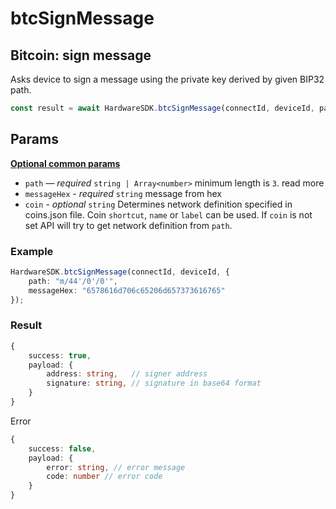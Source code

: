 # btcSignMessage

## Bitcoin: sign message

Asks device to sign a message using the private key derived by given BIP32 path.

```typescript
const result = await HardwareSDK.btcSignMessage(connectId, deviceId, params);
```

## Params

[**Optional common params**](../common-params.md)

* `path` — _required_ `string | Array<number>` minimum length is `3`. read more
* `messageHex` - _required_ `string` message from hex
* `coin` - _optional_ `string` Determines network definition specified in coins.json file. Coin `shortcut`, `name` or `label` can be used. If `coin` is not set API will try to get network definition from `path`.

### Example

```typescript
HardwareSDK.btcSignMessage(connectId, deviceId, {
    path: "m/44'/0'/0'",
    messageHex: "6578616d706c65206d657373616765"
});
```

### Result

```typescript
{
    success: true,
    payload: {
        address: string,   // signer address
        signature: string, // signature in base64 format
    }
}
```

Error

```typescript
{
    success: false,
    payload: {
        error: string, // error message
        code: number // error code
    }
}
```
